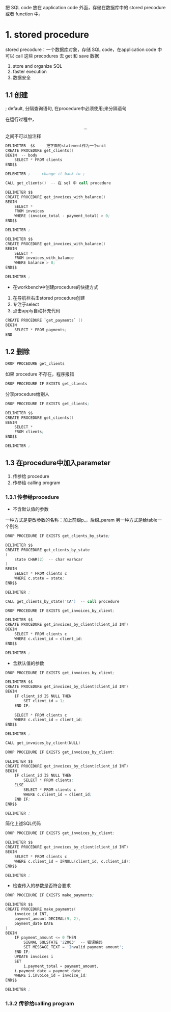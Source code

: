 把 SQL code 放在 application code 外面，存储在数据库中的 stored precodure 或者 function 中。

# 1. stored procedure

stored precodure：一个数据库对象，存储 SQL code，在application code 中可以 call 这些 precodures 去 get 和 save 数据
  1. store and organize SQL
  2. faster execution
  3. 数据安全
 
## 1.1 创建

; default, 分隔查询语句, 在procedure中必须使用;来分隔语句
  
  
在运行过程中，$$...$$之间不可以加注释

```s
DELIMITER  $$  -- 把下面的statement作为一个unit
CREATE PROCEDURE get_clients()
BEGIN  -- body
    SELECT * FROM clients
END$$

DELEMITER ;  -- change it back to ;
```

```s
CALL get_clients()  -- 在 sql 中 call procedure
```

```s
DELIMITER $$
CREATE PROCEDURE get_invoices_with_balance()
BEGIN 
    SELECT *
    FROM invoices
    WHERE (invoice_total - payment_total) > 0;
END$$

DELIMITER ;
```

```s
DELIMITER $$
CREATE PROCEDURE get_invoices_with_balance()
BEGIN
    SELECT *
    FROM invoices_with_balance
    WHERE balance > 0;
END$$

DELIMITER ;
```

- 在workbench中创建procedure的快捷方式

1. 在导航栏右击stored procedure创建
2. 专注于select
3. 点击apply自动补充代码

```s
CREATE PROCEDURE `get_payments` ()
BEGIN
	SELECT * FROM payments;
END
```

## 1.2 删除

```s
DROP PROCEDURE get_clients
```

如果 procedure 不存在，程序报错

```s
DROP PROCEDURE IF EXISTS get_clients
```

分享procedure给别人

```s
DROP PROCEDURE IF EXISTS get_clients;

DELIMITER $$
CREATE PROCEDURE get_clients()
BEGIN
    SELECT *
    FROM clients;
END$$

DELIMITER ;
```

## 1.3 在procedure中加入parameter

1. 传参给 procedure
2. 传参给 calling program

### 1.3.1 传参给procedure

- 不含默认值的参数

一种方式是更改参数的名称：加上前缀p_，后缀_param
另一种方式是给table一个别名

```s
DROP PROCEDURE IF EXISTS get_clients_by_state;

DELIMITER $$
CREATE PROCEDURE get_clients_by_state
(
    state CHAR(2)  -- char varhcar
)
BEGIN
    SELECT * FROM clients c
    WHERE c.state = state;
END$$

DELIMITER ;
```

```s
CALL get_clients_by_state('CA')  -- call procedure
```

```s
DROP PROCEDURE IF EXISTS get_invoices_by_client;

DELIMITER $$
CREATE PROCEDURE get_invoices_by_client(client_id INT)
BEGIN
    SELECT * FROM clients c
    WHERE c.client_id = client_id;
END$$

DELIMITER ;
```

- 含默认值的参数

```s
DROP PROCEDURE IF EXISTS get_invoices_by_client;

DELIMITER $$
CREATE PROCEDURE get_invoices_by_client(client_id INT)
BEGIN
    IF client_id IS NULL THEN
        SET client_id = 1;
    END IF;
    
    SELECT * FROM clients c
    WHERE c.client_id = client_id;
END$$

DELIMITER ;
```

```s
CALL get_invoices_by_client(NULL)
```

```s
DROP PROCEDURE IF EXISTS get_invoices_by_client;

DELIMITER $$
CREATE PROCEDURE get_invoices_by_client(client_id INT)
BEGIN
    IF client_id IS NULL THEN
        SELECT * FROM clients;
    ELSE
        SELECT * FROM clients c
        WHERE c.client_id = client_id;
    END IF;
END$$

DELIMITER ;
```

简化上述SQL代码

```s
DROP PROCEDURE IF EXISTS get_invoices_by_client;

DELIMITER $$
CREATE PROCEDURE get_invoices_by_client(client_id INT)
BEGIN
    SELECT * FROM clients c
    WHERE c.client_id = IFNULL(client_id, c.client_id);
END$$

DELIMITER ;
```

- 检查传入的参数是否符合要求

```s
DROP PROCEDURE IF EXISTS make_payments;

DELIMITER $$
CREATE PROCEDURE make_payments(
    invoice_id INT,
    payment_amount DECIMAL(9, 2),
    payment_date DATE
)
BEGIN
    IF payment_amount <= 0 THEN
        SIGNAL SQLSTATE '22003'  -- 错误编码
	    SET MESSAGE_TEXT = 'Invalid payment amount';
    END IF;
    UPDATE invoices i
    SET
    	i.payment_total = payment_amount,
	i.payment_date = payment_date
    WHERE i.invoice_id = invoice_id;
END$$

DELIMITER ;
```


### 1.3.2 传参给calling program


